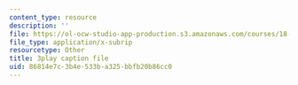 ```yaml
---
content_type: resource
description: ''
file: https://ol-ocw-studio-app-production.s3.amazonaws.com/courses/18-06sc-linear-algebra-fall-2011/86814e7c3b4e533ba325bbfb20b86cc0_0h43aV4aH7I.vtt
file_type: application/x-subrip
resourcetype: Other
title: 3play caption file
uid: 86814e7c-3b4e-533b-a325-bbfb20b86cc0
---
```


